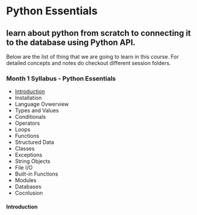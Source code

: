 # Python Essentials
## learn about python from scratch to connecting it to the database using Python API. 
Below are the list of thing that we are going to learn in this course. For detailed concepts and notes do checkout different session folders.

### Month 1 Syllabus - Python Essentials
- [Introduction](README.md####Introduction)
- Installation
- Language Ovwerview
- Types and Values
- Conditionals
- Operators
- Loops
- Functions
- Structured Data
- Classes
- Exceptions
- String Objects
- File I/O
- Built-in Functions
- Modules
- Databases
- Cocnlusion

#### Introduction
